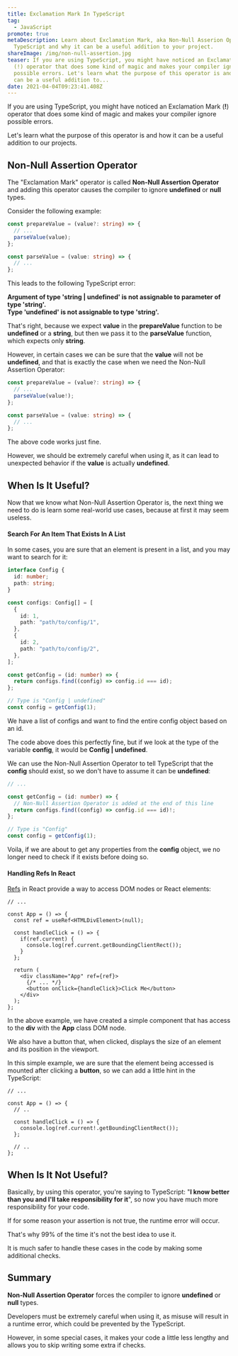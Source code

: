 ```yaml
---
title: Exclamation Mark In TypeScript
tag:
  - JavaScript
promote: true
metaDescription: Learn about Exclamation Mark, aka Non-Null Asserion Operator in
  TypeScript and why it can be a useful addition to your project.
shareImage: /img/non-null-assertion.jpg
teaser: If you are using TypeScript, you might have noticed an Exclamation Mark
  (!) operator that does some kind of magic and makes your compiler ignore
  possible errors. Let's learn what the purpose of this operator is and how it
  can be a useful addition to...
date: 2021-04-04T09:23:41.408Z
---
```

If you are using TypeScript, you might have noticed an Exclamation Mark (**!**) operator that does some kind of magic and makes your compiler ignore possible errors.

Let's learn what the purpose of this operator is and how it can be a useful addition to our projects.

## Non-Null Assertion Operator

The "Exclamation Mark" operator is called **Non-Null Assertion Operator** and adding this operator causes the compiler to ignore **undefined** or **null** types.

Consider the following example:

```typescript
const prepareValue = (value?: string) => {
  // ...
  parseValue(value);
};

const parseValue = (value: string) => {
  // ...
};
```

This leads to the following TypeScript error:

**Argument of type 'string | undefined' is not assignable to parameter of type 'string'.**\
**Type 'undefined' is not assignable to type 'string'.**

That's right, because we expect **value** in the **prepareValue** function to be **undefined** or a **string**, but then we pass it to the **parseValue** function, which expects only **string**.

However, in certain cases we can be sure that the **value** will not be **undefined**, and that is exactly the case when we need the Non-Null Assertion Operator:

```typescript
const prepareValue = (value?: string) => {
  // ...
  parseValue(value!);
};

const parseValue = (value: string) => {
  // ...
};
```

The above code works just fine.

However, we should be extremely careful when using it, as it can lead to unexpected behavior if the **value** is actually **undefined**.

## When Is It Useful?

Now that we know what Non-Null Assertion Operator is, the next thing we need to do is learn some real-world use cases, because at first it may seem useless.

#### Search For An Item That Exists In A List

In some cases, you are sure that an element is present in a list, and you may want to search for it:

```typescript
interface Config {
  id: number;
  path: string;
}

const configs: Config[] = [
  {
    id: 1,
    path: "path/to/config/1",
  },
  {
    id: 2,
    path: "path/to/config/2",
  },
];

const getConfig = (id: number) => {
  return configs.find((config) => config.id === id);
};

// Type is "Config | undefined"
const config = getConfig(1);
```

We have a list of configs and want to find the entire config object based on an id.

The code above does this perfectly fine, but if we look at the type of the variable **config**, it would be **Config | undefined**. 

We can use the Non-Null Assertion Operator to tell TypeScript that the **config** should exist, so we don't have to assume it can be **undefined**:

```typescript
// ...

const getConfig = (id: number) => {
  // Non-Null Assertion Operator is added at the end of this line
  return configs.find((config) => config.id === id)!;
};

// Type is "Config"
const config = getConfig(1);
```

Voila, if we are about to get any properties from the **config** object, we no longer need to check if it exists before doing so.

#### Handling Refs In React

[Refs](https://reactjs.org/docs/refs-and-the-dom.html) in React provide a way to access DOM nodes or React elements:

```tsx
// ...

const App = () => {
  const ref = useRef<HTMLDivElement>(null);

  const handleClick = () => {
    if(ref.current) {
      console.log(ref.current.getBoundingClientRect());
    }
  };

  return (
    <div className="App" ref={ref}>
      {/* ... */}
      <button onClick={handleClick}>Click Me</button>
    </div>
  );
};
```

In the above example, we have created a simple component that has access to the **div** with the **App** class DOM node. 

We also have a button that, when clicked, displays the size of an element and its position in the viewport. 

In this simple example, we are sure that the element being accessed is mounted after clicking a **button**, so we can add a little hint in the TypeScript:

```tsx
// ...

const App = () => {
  // ..

  const handleClick = () => {
    console.log(ref.current!.getBoundingClientRect());
  };

  // ..
};
```

## When Is It Not Useful?

Basically, by using this operator, you're saying to TypeScript: "**I know better than you and I'll take responsibility for it**", so now you have much more responsibility for your code. 

If for some reason your assertion is not true, the runtime error will occur. 

That's why 99% of the time it's not the best idea to use it.

It is much safer to handle these cases in the code by making some additional checks.

## Summary

**Non-Null Assertion Operator** forces the compiler to ignore **undefined** or **null** types.

Developers must be extremely careful when using it, as misuse will result in a runtime error, which could be prevented by the TypeScript.

However, in some special cases, it makes your code a little less lengthy and allows you to skip writing some extra if checks.